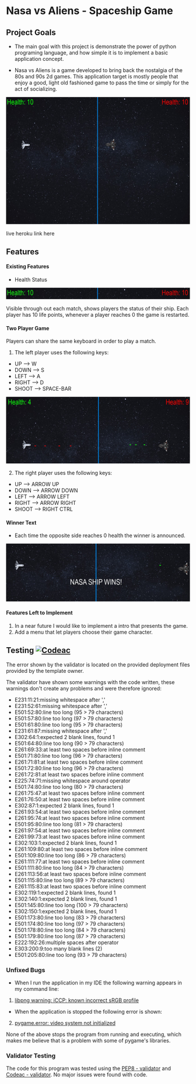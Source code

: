 # Nasa vs Aliens - Spaceship Game

## Project Goals

-   The main goal with this project is demonstrate the power of python programing language, and how simple it is to implement a
    basic application concept.

-   Nasa vs Aliens is a game developed to bring back the nostalgia of the 80s and 90s 2d games. This application target is mostly
    people that enjoy a good, light old fashioned game to pass the time or simply for the act of socializing.

 <img src="https://github.com/fdasabino/Project_python_mls3/blob/main/Assets/Screenshots/game_screen_shot%20-%20Copy.jpg">

live heroku link here

## Features

#### Existing Features

-   Health Status

 <img src="https://github.com/fdasabino/Project_python_mls3/blob/main/Assets/Screenshots/health_status.jpg">

Visible through out each match, shows players the status of their ship. Each player has 10 life points,
whenever a player reaches 0 the game is restarted.

#### Two Player Game

Players can share the same keyboard in order to play a match.

1. The left player uses the following keys:

-   UP --> W
-   DOWN --> S
-   LEFT --> A
-   RIGHT --> D
-   SHOOT --> SPACE-BAR

 <img src="https://github.com/fdasabino/Project_python_mls3/blob/main/Assets/Screenshots/bullets.jpg">

2. The right player uses the following keys:

-   UP --> ARROW UP
-   DOWN --> ARROW DOWN
-   LEFT --> ARROW LEFT
-   RIGHT --> ARROW RIGHT
-   SHOOT --> RIGHT CTRL

#### Winner Text

-   Each time the opposite side reaches 0 health the winner is announced.

 <img src="https://github.com/fdasabino/Project_python_mls3/blob/main/Assets/Screenshots/winner_text.jpg">

#### Features Left to Implement

1. In a near future I would like to implement a intro that presents the game.
2. Add a menu that let players choose their game character.

## Testing [![Codeac](https://static.codeac.io/badges/2-377614318.svg "Codeac")](https://app.codeac.io/github/fdasabino/Project_python_mls3)

The error shown by the validator is located on the provided deployment files provided by the template owner.

The validator have shown some warnings with the code written, these warnings don't create any problems and were therefore ignored:

-   E231:11:21:missing whitespace after ','
-   E231:52:61:missing whitespace after ','
-   E501:52:80:line too long (95 > 79 characters)
-   E501:57:80:line too long (97 > 79 characters)
-   E501:61:80:line too long (95 > 79 characters)
-   E231:61:87:missing whitespace after ','
-   E302:64:1:expected 2 blank lines, found 1
-   E501:64:80:line too long (90 > 79 characters)
-   E261:69:33:at least two spaces before inline comment
-   E501:71:80:line too long (96 > 79 characters)
-   E261:71:81:at least two spaces before inline comment
-   E501:72:80:line too long (96 > 79 characters)
-   E261:72:81:at least two spaces before inline comment
-   E225:74:71:missing whitespace around operator
-   E501:74:80:line too long (80 > 79 characters)
-   E261:75:47:at least two spaces before inline comment
-   E261:76:50:at least two spaces before inline comment
-   E302:87:1:expected 2 blank lines, found 1
-   E261:93:54:at least two spaces before inline comment
-   E261:95:74:at least two spaces before inline comment
-   E501:95:80:line too long (81 > 79 characters)
-   E261:97:54:at least two spaces before inline comment
-   E261:99:73:at least two spaces before inline comment
-   E302:103:1:expected 2 blank lines, found 1
-   E261:109:80:at least two spaces before inline comment
-   E501:109:80:line too long (86 > 79 characters)
-   E261:111:77:at least two spaces before inline comment
-   E501:111:80:line too long (84 > 79 characters)
-   E261:113:56:at least two spaces before inline comment
-   E501:115:80:line too long (89 > 79 characters)
-   E261:115:83:at least two spaces before inline comment
-   E302:119:1:expected 2 blank lines, found 1
-   E302:140:1:expected 2 blank lines, found 1
-   E501:145:80:line too long (100 > 79 characters)
-   E302:150:1:expected 2 blank lines, found 1
-   E501:173:80:line too long (83 > 79 characters)
-   E501:174:80:line too long (97 > 79 characters)
-   E501:178:80:line too long (84 > 79 characters)
-   E501:179:80:line too long (87 > 79 characters)
-   E222:192:26:multiple spaces after operator
-   E303:200:9:too many blank lines (2)
-   E501:205:80:line too long (93 > 79 characters)

### Unfixed Bugs

-   When I run the application in my IDE the following warning appears in my command line:

1. [libpng warning: iCCP: known incorrect sRGB profile](https://www.google.com/search?q=libpng+warning%3A+iCCP%3A+known+incorrect+sRGB+profile&rlz=1C1CHBD_enSE943SE943&oq=libpng+warning%3A+iCCP%3A+known+incorrect+sRGB+profile&aqs=chrome.0.69i59.615j0j7&sourceid=chrome&ie=UTF-8)

-   When the application is stopped the following error is shown:

2. [pygame.error: video system not initialized](https://www.google.com/search?q=pygame.error%3A+video+system+not+initialized&rlz=1C1CHBD_enSE943SE943&sxsrf=ALeKk00M-Mu0KMq8QHLnGLyoLmtNzf8Vbg%3A1624296425479&ei=6cvQYP7YHKWQrgTq8KCQCw&oq=pygame.error%3A+video+system+not+initialized&gs_lcp=Cgdnd3Mtd2l6EAMyBAgjECcyAggAMgYIABAWEB4yBggAEBYQHjIGCAAQFhAeUIaiAliGogJgv6QCaABwAngAgAF2iAHsAZIBAzAuMpgBAKABAqABAaoBB2d3cy13aXrAAQE&sclient=gws-wiz&ved=0ahUKEwi-8czbn6nxAhUliIsKHWo4CLIQ4dUDCA4&uact=5)

None of the above stops the program from running and executing, which makes me believe that
is a problem with some of pygame's libraries.

### Validator Testing

The code for this program was tested using the [PEP8 - validator](Assets\Validating\PEP8.txt) and [Codeac - validator](https://app.codeac.io/github/fdasabino/Project_python_mls3).
No major issues were found with code.
